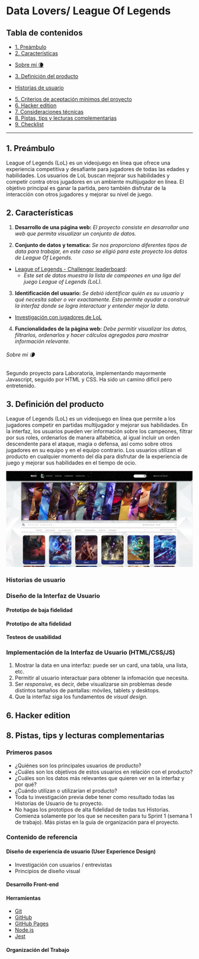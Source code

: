 # Data Lovers/ League Of Legends

## Tabla de contenidos

* [1. Preámbulo](#1-preámbulo)
* [2. Características](#2-características)
- [Sobre mí :waning_crescent_moon:](######-Sobre-mí-:waning_crescent_moon:)
* [3. Definición del producto](#3-Definición-del-producto)
- [Historias de usuario](###-Historias-de-usuario)
* [5. Criterios de aceptación mínimos del proyecto](#5-criterios-de-aceptación-mínimos-del-proyecto)
* [6. Hacker edition](#6-hacker-edition)
* [7. Consideraciones técnicas](#7-consideraciones-técnicas)
* [8. Pistas, tips y lecturas complementarias](#8-pistas-tips-y-lecturas-complementarias)
* [9. Checklist](#9-checklist)

***

## 1. Preámbulo

League of Legends (LoL) es un videojuego en línea que ofrece una experiencia competitiva
y desafiante para jugadores de todas las edades y habilidades. Los usuarios de LoL buscan
mejorar sus habilidades y competir contra otros jugadores en un ambiente multijugador en 
línea. El objetivo principal es ganar la partida, pero también disfrutar de la interacción 
con otros jugadores y mejorar su nivel de juego.


## 2. Características
1. **Desarrollo de una página web:** *El proyecto consiste en desarrollar una web que permita*
 *visualizar un conjunto de datos.*

2. **Conjunto de datos y tematica:** *Se nos proporciono diferentes tipos de data para trabajar,* 
*en este caso se eligió para este proyecto los datos de League Of Legends.*

* [League of Legends - Challenger leaderboard](src/data/lol/lol.json):
  - *Este set de datos muestra la lista de campeones en una liga del
  juego League of Legends (LoL).*

3. **Identificación del usuario:** *Se debió identificar quién es su usuario y qué necesita saber o* 
*ver exactamente. Esto permite ayudar a construir la interfaz donde se logra  interactuar y entender* 
*mejor la data.*
- [Investigación con jugadores de LoL](src/data/lol/README.md)

4. **Funcionalidades de la página web:** *Debe permitir visualizar los datos, filtrarlos, ordenarlos* 
*y hacer cálculos agregados para mostrar información relevante.*

###### Sobre mí :waning_crescent_moon:
Segundo proyecto para Laboratoria, implementando mayormente Javascript, seguido por HTML y CSS.
Ha sido un camino difícil pero entretenido.


## 3. Definición del producto
League of Legends (LoL) es un videojuego en línea que permite a los jugadores
competir en partidas multijugador y mejorar sus habilidades. En la interfaz, los
usuarios pueden ver información sobre los campeones, filtrar por sus roles,
ordenarlos de manera alfabética, al igual incluir un orden descendente para el
ataque, magia o defensa, así como sobre otros jugadores en su equipo y en el
equipo contrario. Los usuarios utilizan el producto en cualquier momento del día
para disfrutar de la experiencia de juego y mejorar sus habilidades en el tiempo
de ocio.

![image](https://github.com/JaePewu/Data-lovers/blob/main/src/img%20readme/LOLWEB.png)


### Historias de usuario



### Diseño de la Interfaz de Usuario

#### Prototipo de baja fidelidad



#### Prototipo de alta fidelidad



#### Testeos de usabilidad


### Implementación de la Interfaz de Usuario (HTML/CSS/JS)


1. Mostrar la data en una interfaz: puede ser un card, una tabla, una lista,
   etc.
2. Permitir al usuario interactuar para obtener la infomación que necesita.
3. Ser _responsive_, es decir, debe visualizarse sin problemas desde distintos
   tamaños de pantallas: móviles, tablets y desktops.
4. Que la interfaz siga los fundamentos de _visual design_.


## 6. Hacker edition


## 8. Pistas, tips y lecturas complementarias

### Primeros pasos


* ¿Quiénes son los principales usuarios de producto?
* ¿Cuáles son los objetivos de estos usuarios en relación con el producto?
* ¿Cuáles son los datos más relevantes que quieren ver en la interfaz y por qué?
* ¿Cuándo utilizan o utilizarían el producto?
* Toda tu investigación previa debe tener como resultado todas las Historias
  de Usuario de tu proyecto.
* No hagas los prototipos de alta fidelidad de todas tus Historias. Comienza
  solamente por los que se necesiten para tu Sprint 1 (semana 1 de trabajo). Más
  pistas en la guía de organización para el proyecto.

### Contenido de referencia

#### Diseño de experiencia de usuario (User Experience Design)

* Investigación con usuarios / entrevistas
* Principios de diseño visual

#### Desarrollo Front-end



#### Herramientas

* [Git](https://git-scm.com/)
* [GitHub](https://github.com/)
* [GitHub Pages](https://pages.github.com/)
* [Node.js](https://nodejs.org/)
* [Jest](https://jestjs.io/)

#### Organización del Trabajo


